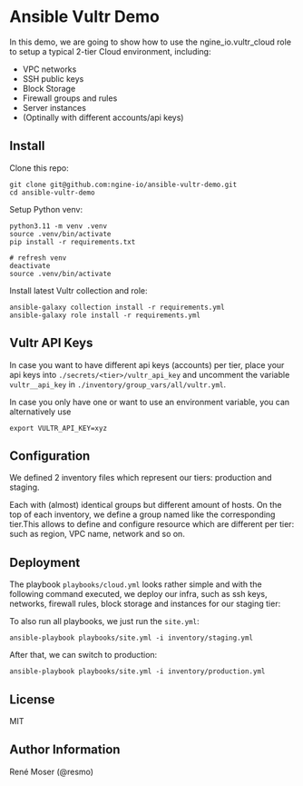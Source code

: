 # Ansible Vultr Demo

In this demo, we are going to show how to use the ngine_io.vultr_cloud role to setup a typical 2-tier Cloud environment, including:

- VPC networks
- SSH public keys
- Block Storage
- Firewall groups and rules
- Server instances
- (Optinally with different accounts/api keys)

## Install

Clone this repo:

```
git clone git@github.com:ngine-io/ansible-vultr-demo.git
cd ansible-vultr-demo
```

Setup Python venv:

```
python3.11 -m venv .venv
source .venv/bin/activate
pip install -r requirements.txt

# refresh venv
deactivate
source .venv/bin/activate
```

Install latest Vultr collection and role:

```
ansible-galaxy collection install -r requirements.yml
ansible-galaxy role install -r requirements.yml
```

## Vultr API Keys

In case you want to have different api keys (accounts) per tier, place your api keys into `./secrets/<tier>/vultr_api_key` and uncomment the variable `vultr__api_key` in `./inventory/group_vars/all/vultr.yml`.

In case you only have one or want to use an environment variable, you can alternatively use

```
export VULTR_API_KEY=xyz
```

## Configuration

We defined 2 inventory files which represent our tiers: production and staging.

Each with (almost) identical groups but different amount of hosts. On the top of each inventory, we define a group named like the corresponding tier.This allows to define and configure resource which are different per tier: such as region, VPC name, network and so on.

## Deployment

The playbook `playbooks/cloud.yml` looks rather simple and with the following command executed, we deploy our infra, such as ssh keys, networks, firewall rules, block storage and instances for our staging tier:

To also run all playbooks, we just run the `site.yml`:

```
ansible-playbook playbooks/site.yml -i inventory/staging.yml
```

After that, we can switch to production:

```
ansible-playbook playbooks/site.yml -i inventory/production.yml
```

## License

MIT

## Author Information

René Moser (@resmo)
